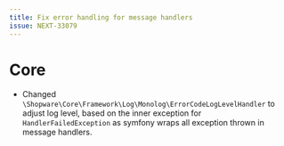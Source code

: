 ```yaml
---
title: Fix error handling for message handlers
issue: NEXT-33079
---
```

# Core
* Changed `\Shopware\Core\Framework\Log\Monolog\ErrorCodeLogLevelHandler` to adjust log level, based on the inner exception for `HandlerFailedException` as symfony wraps all exception thrown in message handlers.
